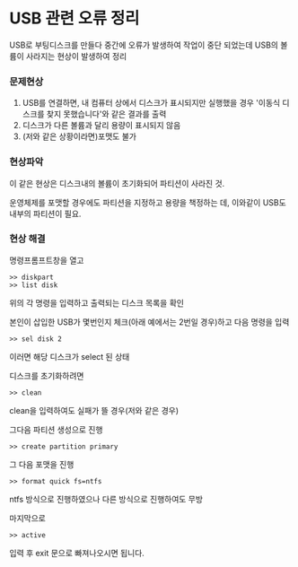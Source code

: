 # USB 관련 오류 정리



USB로 부팅디스크를 만들다 중간에 오류가 발생하여 작업이 중단 되었는데 USB의 볼륨이 사라지는 현상이 발생하여 정리

### 문제현상

1. USB를 연결하면, 내 컴퓨터 상에서 디스크가 표시되지만 실행했을 경우 '이동식 디스크를 찾지 못했습니다'와 같은 결과를 출력
2. 디스크가 다른 볼륨과 달리 용량이 표시되지 않음
3. (저와 같은 상황이라면)포맷도 불가

### 현상파악

 이 같은 현상은 디스크내의 볼륨이 초기화되어 파티션이 사라진 것.

 운영체제를 포맷할 경우에도 파티션을 지정하고 용량을 책정하는 데, 이와같이 USB도 내부의 파티션이 필요.

### 현상 해결

명령프롬프트창을 열고

```
>> diskpart
>> list disk
```

위의 각 명령을 입력하고 출력되는 디스크 목록을 확인

본인이 삽입한 USB가 몇번인지 체크(아래 예에서는 2번일 경우)하고 다음 명령을 입력

```
>> sel disk 2
```

이러면 해당 디스크가 select 된 상태

디스크를 초기화하려면

```
>> clean
```

clean을 입력하여도 실패가 뜰 경우(저와 같은 경우)

그다음 파티션 생성으로 진행

```
>> create partition primary
```

그 다음 포맷을 진행

```
>> format quick fs=ntfs
```

ntfs 방식으로 진행하였으나 다른 방식으로 진행하여도 무방

마지막으로

```
>> active
```

입력 후 exit 문으로 빠져나오시면 됩니다.